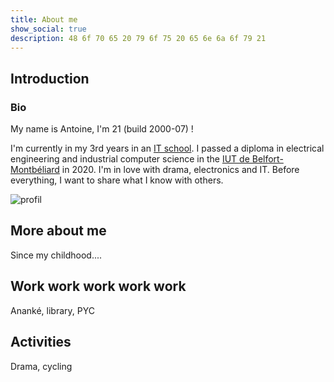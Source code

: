 ```yaml
---
title: About me
show_social: true
description: 48 6f 70 65 20 79 6f 75 20 65 6e 6a 6f 79 21
---
```

## Introduction
### Bio

My name is Antoine, I'm 21 (build 2000-07) !

I'm currently in my 3rd years in an [IT school](https://www.ynov-paris.com/).
I passed a diploma in electrical engineering and industrial computer science in the [IUT de Belfort-Montbéliard](http://www.iut-bm.univ-fcomte.fr/) in 2020.
I'm in love with drama, electronics and IT. Before everything, I want to share what I know with others.

![profil]("/assets/images/profil.jpg")

<!-- Add card like a contact card -->

## More about me

Since my childhood....

## Work work work work work

Ananké, library, PYC

## Activities

Drama, cycling
